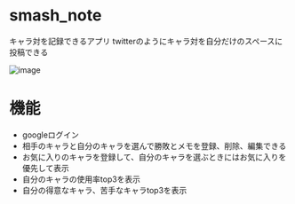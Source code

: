 # smash_note
キャラ対を記録できるアプリ
twitterのようにキャラ対を自分だけのスペースに投稿できる


![image](https://github.com/mizugame634978/smash_note/assets/83535489/dc6dae26-e3fe-470a-adc3-a2ed9ffe5222)

# 機能
- googleログイン
- 相手のキャラと自分のキャラを選んで勝敗とメモを登録、削除、編集できる
- お気に入りのキャラを登録して、自分のキャラを選ぶときにはお気に入りを優先して表示
- 自分のキャラの使用率top3を表示
- 自分の得意なキャラ、苦手なキャラtop3を表示

